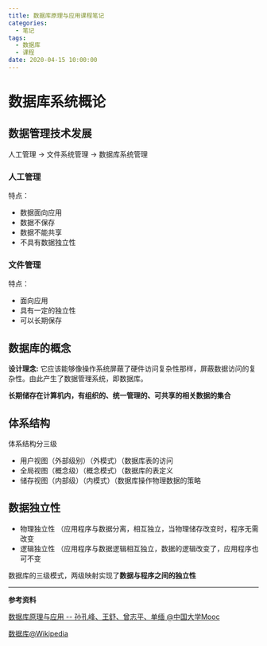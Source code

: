 ```yaml
---
title: 数据库原理与应用课程笔记
categories:
  - 笔记
tags:
  - 数据库
  - 课程
date: 2020-04-15 10:00:00
---
```


# 数据库系统概论

## 数据管理技术发展

人工管理 -> 文件系统管理 -> 数据库系统管理

### 人工管理

特点：

- 数据面向应用
- 数据不保存
- 数据不能共享
- 不具有数据独立性

### 文件管理

特点：

- 面向应用
- 具有一定的独立性
- 可以长期保存

## 数据库的概念

**设计理念:** 它应该能够像操作系统屏蔽了硬件访问复杂性那样，屏蔽数据访问的复杂性。由此产生了数据管理系统，即数据库。

**长期储存在计算机内，有组织的、统一管理的、可共享的相关数据的集合**

## 体系结构

体系结构分三级

- 用户视图（外部级别）（外模式）（数据库表的访问
- 全局视图（概念级）（概念模式）（数据库的表定义
- 储存视图（内部级）（内模式）（数据库操作物理数据的策略

## 数据独立性

- 物理独立性 （应用程序与数据分离，相互独立，当物理储存改变时，程序无需改变
- 逻辑独立性 （应用程序与数据逻辑相互独立，数据的逻辑改变了，应用程序也可不变

数据库的三级模式，两级映射实现了**数据与程序之间的独立性**



---

**参考资料**

[数据库原理与应用 -- 孙孔峰、王舒、曾志平、单缅 @中国大学Mooc](https://www.icourse163.org/spoc/learn/GDY345-1451774169)

[数据库@Wikipedia](https://zh.wikipedia.org/wiki/%E6%95%B0%E6%8D%AE%E5%BA%93)
